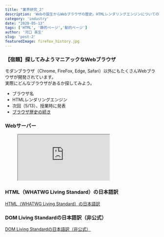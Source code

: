 ```yaml
---
title: "業界研究_2"
description: 'Webの誕生からWebブラウザの歴史。HTMLレンダリングエンジンについての解説をします。'
category: 'industry'
date: "2020-05-13"
tags: ['HTML', '静的ページ','動的ページ']
author: '河口 英生'
slug: 'post-2'
featuredImage: firefox_history.jpg
---
```

<div class="post-section">
<h3 class="title is-5" >【宿題】探してみようマニアックなWebブラウザ</h3>
<p>モダンブラウザ（Chrome, FireFox, Edge, Safari）以外にもたくさんWebブラウザが開発されています。<br>
実際にどんなブラウザがあるか探してみよう。</p>

+ ブラウザ名
+ HTMLレンダリングエンジン
+ 次回（5/13）、授業時に発表
+ [ブラウザ歴史の続き](./post-1)

</div>
<div class="post-section">
<h3 class="title is-5">Webサーバー</h3>
<figure class="is-fullwidth slide">
  <iframe src="https://drive.google.com/file/d/1lznvPrsxaoL7XDeue_ZV22RO0ZIXQasM/preview"></iframe>
</figure>

</div>
<div class="post-section">
<h3 class="title is-5">HTML（WHATWG Living Standard）の日本語訳</h3>

[HTML（WHATWG Living Standard）の日本語訳](https://momdo.github.io/html/)

</div>
<div class="post-section">
<h3 class="title is-5">DOM Living Standardの日本語訳（非公式）</h3>

[DOM Living Standardの日本語訳（非公式）](https://triple-underscore.github.io/DOM4-ja.html)
</div>